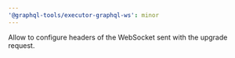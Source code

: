 ```yaml
---
'@graphql-tools/executor-graphql-ws': minor
---
```


Allow to configure headers of the WebSocket sent with the upgrade request.
